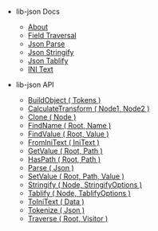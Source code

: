 <!-- _sidebar.md -->

- lib-json Docs
	- [About](guides/about.md "lib-json")
	- [Field Traversal](guides/field-traversal.md)
	- [Json Parse](guides/json-parse.md)
	- [Json Stringify](guides/json-stringify.md)
	- [Json Tablify](guides/json-tablify.md)
	- [INI Text](guides/ini-text.md)

- lib-json API
	- [BuildObject ( Tokens )](api/BuildObject.md "lib-json.BuildObject()")
	- [CalculateTransform ( Node1, Node2 )](api/CalculateTransform.md "lib-json.CalculateTransform()")
	- [Clone ( Node )](api/Clone.md "lib-json.Clone()")
	- [FindName ( Root, Name )](api/FindName.md "lib-json.FindName()")
	- [FindValue ( Root, Value )](api/FindValue.md "lib-json.FindValue()")
	- [FromIniText ( IniText )](api/FromIniText.md "lib-json.FromIniText()")
	- [GetValue ( Root, Path )](api/GetValue.md "lib-json.GetValue()")
	- [HasPath ( Root, Path )](api/HasPath.md "lib-json.HasPath()")
	- [Parse ( Json )](api/Parse.md "lib-json.Parse()")
	- [SetValue ( Root, Path, Value )](api/SetValue.md "lib-json.SetValue()")
	- [Stringify ( Node, StringifyOptions )](api/Stringify.md "lib-json.Stringify()")
	- [Tablify ( Node, TablifyOptions )](api/Tablify.md "lib-json.Tablify()")
	- [ToIniText ( Data )](api/ToIniText.md "lib-json.ToIniText()")
	- [Tokenize ( Json )](api/Tokenize.md "lib-json.Tokenize()")
	- [Traverse ( Root, Visitor )](api/Traverse.md "lib-json.Traverse()")



